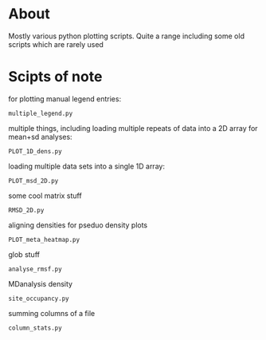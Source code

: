About
====

Mostly various python plotting scripts. Quite a range including some old scripts which are rarely used

Scipts of note
====

for plotting manual legend entries:
```
multiple_legend.py
```

multiple things, including loading multiple repeats of data into a 2D array for mean+sd analyses:
```
PLOT_1D_dens.py
```

loading multiple data sets into a single 1D array:
```
PLOT_msd_2D.py
```

some cool matrix stuff
```
RMSD_2D.py
```

aligning densities for pseduo density plots
```
PLOT_meta_heatmap.py
```

glob stuff
```
analyse_rmsf.py
```

MDanalysis density
```
site_occupancy.py 
```

summing columns of a file
```
column_stats.py 
```
